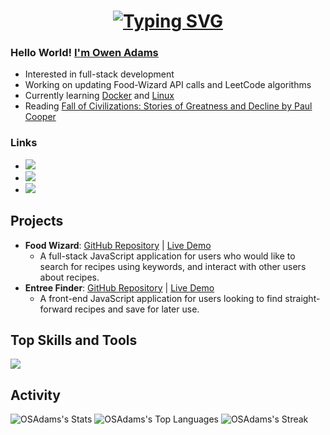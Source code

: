 <div align="center">
    <h1>
      <a href="https://drive.google.com/file/d/11PLjNXpJrnPLPN8xfbmU1mLR__t4a5UD/view?usp=sharing" target="__blank">
        <img src="https://readme-typing-svg.herokuapp.com?font=Jetbrains+mono&size=40&duration=3000&color=33FF33&center=true&vCenter=true&width=435&lines=..Hello+World!;I'm+Owen..;..Welcome+to;my+GitHub!..;" alt="Typing SVG"/>
      </a>
    </h1>
</div>

### Hello World! <a href="https://drive.google.com/file/d/16oIFJXO_mggnWewmFk6JkyRSguuzVfzU/view?usp=sharing" target="__blank">I'm Owen Adams</a>

- Interested in full-stack development
- Working on updating Food-Wizard API calls and LeetCode algorithms
- Currently learning <a href="https://www.udemy.com/course/docker-and-kubernetes-the-complete-guide/learn/lecture/12918766?start=1#overview" target="__blank">Docker</a> and <a href="https://www.amazon.com/dp/B08QS38WSV?psc=1&ref=ppx_yo2ov_dt_b_product_details" target="__blank">Linux</a>
- Reading <a href="https://www.amazon.com/dp/1335013415?psc=1&ref=ppx_yo2ov_dt_b_product_details" target="__blank">Fall of Civilizations: Stories of Greatness and Decline by Paul Cooper</a>

### Links
- <a href="https://www.linkedin.com/in/owen-adams-1" target="__blank"><img src="https://img.shields.io/badge/-Owen%20Adams-blue?style=flat-square&logo=Linkedin&logoColor=white&link=https://www.linkedin.com/in/owen-adams1/" /></a>
- <a href="https://www.github.com/osadams" target="__blank"><img src="https://img.shields.io/github/followers/OSAdams?style=social&logo=github" /></a>
- <a href="mailto:owenadams@osastack.dev" target="__blank"><img src="https://img.shields.io/badge/Email-owenadams@osastack.dev-8A2BE2" /></a>

## Projects
- **Food Wizard**: [GitHub Repository](https://www.github.com/osadams/food-wizard) | [Live Demo](https://food-wizard.osastack.dev)
    - A full-stack JavaScript application for users who would like to search for recipes using keywords, and interact with other users about recipes.
- **Entree Finder**: [GitHub Repository](https://www.github.com/osadams/entree-finder) | [Live Demo](https://osadams.github.io/entree-finder)
    - A front-end JavaScript application for users looking to find straight-forward recipes and save for later use.

## Top Skills and Tools
<img src="https://skillicons.dev/icons?i=aws,babel,bash,bootstrap,css,docker,express,figma,git,github,githubactions,html,js,md,nodejs,npm,postgres,react,tailwind,ts,ubuntu,vscode,webpack,wordpress&theme=dark&perline=8" />

## Activity
![OSAdams's Stats](https://github-readme-stats.vercel.app/api?username=OSAdams&theme=midnight-purple&show_icons=true&hide_border=false&count_private=true)
![OSAdams's Top Languages](https://github-readme-stats.vercel.app/api/top-langs/?username=OSAdams&theme=midnight-purple&show_icons=true&hide_border=false&layout=compact)
![OSAdams's Streak](https://github-readme-streak-stats.herokuapp.com/?user=OSAdams&theme=midnight-purple&hide_border=false)
